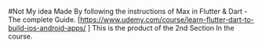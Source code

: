 #Not My idea
Made By following the instructions of Max in Flutter & Dart - The complete Guide.
[https://www.udemy.com/course/learn-flutter-dart-to-build-ios-android-apps/
]
This is the product of the 2nd Section In the course.
